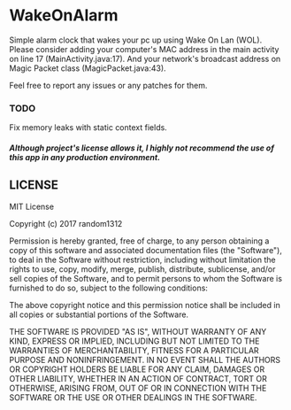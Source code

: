 # WakeOnAlarm

Simple alarm clock that wakes your pc up using Wake On Lan (WOL). Please consider adding your computer's
MAC address in the main activity on line 17 (MainActivity.java:17). And your network's broadcast address
on Magic Packet class (MagicPacket.java:43).

Feel free to report any issues or any patches for them.

### TODO

Fix memory leaks with static context fields.

##### Although project's license allows it, I highly not recommend the use of this app in any production environment.

## LICENSE

MIT License

Copyright (c) 2017 random1312

Permission is hereby granted, free of charge, to any person obtaining a copy
of this software and associated documentation files (the "Software"), to deal
in the Software without restriction, including without limitation the rights
to use, copy, modify, merge, publish, distribute, sublicense, and/or sell
copies of the Software, and to permit persons to whom the Software is
furnished to do so, subject to the following conditions:

The above copyright notice and this permission notice shall be included in all
copies or substantial portions of the Software.

THE SOFTWARE IS PROVIDED "AS IS", WITHOUT WARRANTY OF ANY KIND, EXPRESS OR
IMPLIED, INCLUDING BUT NOT LIMITED TO THE WARRANTIES OF MERCHANTABILITY,
FITNESS FOR A PARTICULAR PURPOSE AND NONINFRINGEMENT. IN NO EVENT SHALL THE
AUTHORS OR COPYRIGHT HOLDERS BE LIABLE FOR ANY CLAIM, DAMAGES OR OTHER
LIABILITY, WHETHER IN AN ACTION OF CONTRACT, TORT OR OTHERWISE, ARISING FROM,
OUT OF OR IN CONNECTION WITH THE SOFTWARE OR THE USE OR OTHER DEALINGS IN THE
SOFTWARE.
